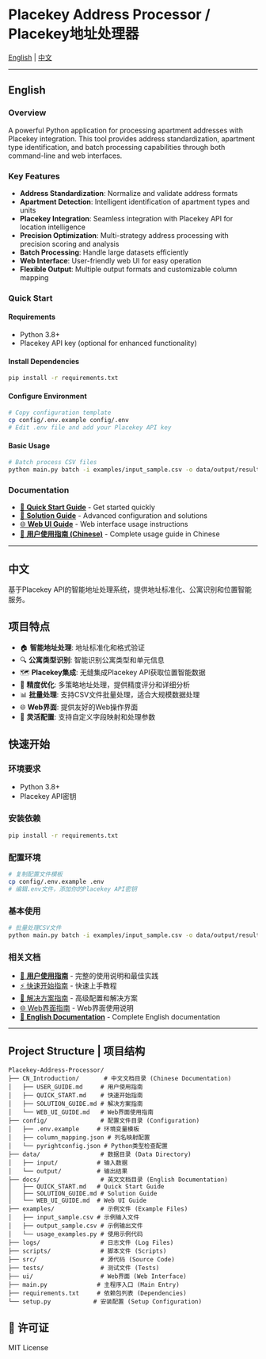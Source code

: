 # Placekey Address Processor / Placekey地址处理器

[English](#english) | [中文](#中文)

---

## English

### Overview
A powerful Python application for processing apartment addresses with Placekey integration. This tool provides address standardization, apartment type identification, and batch processing capabilities through both command-line and web interfaces.

### Key Features
- **Address Standardization**: Normalize and validate address formats
- **Apartment Detection**: Intelligent identification of apartment types and units
- **Placekey Integration**: Seamless integration with Placekey API for location intelligence
- **Precision Optimization**: Multi-strategy address processing with precision scoring and analysis
- **Batch Processing**: Handle large datasets efficiently
- **Web Interface**: User-friendly web UI for easy operation
- **Flexible Output**: Multiple output formats and customizable column mapping

### Quick Start

#### Requirements
- Python 3.8+
- Placekey API key (optional for enhanced functionality)

#### Install Dependencies
```bash
pip install -r requirements.txt
```

#### Configure Environment
```bash
# Copy configuration template
cp config/.env.example config/.env
# Edit .env file and add your Placekey API key
```

#### Basic Usage
```bash
# Batch process CSV files
python main.py batch -i examples/input_sample.csv -o data/output/result.csv
```

### Documentation

- [📖 **Quick Start Guide**](docs/QUICK_START.md) - Get started quickly
- [🔧 **Solution Guide**](docs/SOLUTION_GUIDE.md) - Advanced configuration and solutions
- [🌐 **Web UI Guide**](docs/WEB_UI_GUIDE.md) - Web interface usage instructions
- [👤 **用户使用指南 (Chinese)**](CN_Introduction/USER_GUIDE.md) - Complete usage guide in Chinese

---

## 中文

基于Placekey API的智能地址处理系统，提供地址标准化、公寓识别和位置智能服务。

## 项目特点

- 🏠 **智能地址处理**: 地址标准化和格式验证
- 🔍 **公寓类型识别**: 智能识别公寓类型和单元信息
- 🗺️ **Placekey集成**: 无缝集成Placekey API获取位置智能数据
- 🎯 **精度优化**: 多策略地址处理，提供精度评分和详细分析
- 📊 **批量处理**: 支持CSV文件批量处理，适合大规模数据处理
- 🌐 **Web界面**: 提供友好的Web操作界面
- 🔧 **灵活配置**: 支持自定义字段映射和处理参数

## 快速开始

### 环境要求
- Python 3.8+
- Placekey API密钥

### 安装依赖
```bash
pip install -r requirements.txt
```

### 配置环境
```bash
# 复制配置文件模板
cp config/.env.example .env
# 编辑.env文件，添加你的Placekey API密钥
```

### 基本使用
```bash
# 批量处理CSV文件
python main.py batch -i examples/input_sample.csv -o data/output/result.csv
```

### 相关文档

- [👤 **用户使用指南**](CN_Introduction/USER_GUIDE.md) - 完整的使用说明和最佳实践
- [⚡ 快速开始指南](CN_Introduction/QUICK_START.md) - 快速上手教程
- [🔧 解决方案指南](CN_Introduction/SOLUTION_GUIDE.md) - 高级配置和解决方案
- [🌐 Web界面指南](CN_Introduction/WEB_UI_GUIDE.md) - Web界面使用说明
- [📖 **English Documentation**](docs/) - Complete English documentation

---

## Project Structure | 项目结构

```
Placekey-Address-Processor/
├── CN_Introduction/       # 中文文档目录 (Chinese Documentation)
│   ├── USER_GUIDE.md     # 用户使用指南
│   ├── QUICK_START.md    # 快速开始指南
│   ├── SOLUTION_GUIDE.md # 解决方案指南
│   └── WEB_UI_GUIDE.md   # Web界面使用指南
├── config/               # 配置文件目录 (Configuration)
│   ├── .env.example     # 环境变量模板
│   ├── column_mapping.json # 列名映射配置
│   └── pyrightconfig.json # Python类型检查配置
├── data/                 # 数据目录 (Data Directory)
│   ├── input/           # 输入数据
│   └── output/          # 输出结果
├── docs/                 # 英文文档目录 (English Documentation)
│   ├── QUICK_START.md   # Quick Start Guide
│   ├── SOLUTION_GUIDE.md # Solution Guide
│   └── WEB_UI_GUIDE.md  # Web UI Guide
├── examples/             # 示例文件 (Example Files)
│   ├── input_sample.csv # 示例输入文件
│   ├── output_sample.csv # 示例输出文件
│   └── usage_examples.py # 使用示例代码
├── logs/                 # 日志文件 (Log Files)
├── scripts/              # 脚本文件 (Scripts)
├── src/                  # 源代码 (Source Code)
├── tests/                # 测试文件 (Tests)
├── ui/                   # Web界面 (Web Interface)
├── main.py              # 主程序入口 (Main Entry)
├── requirements.txt     # 依赖包列表 (Dependencies)
└── setup.py            # 安装配置 (Setup Configuration)
```

## 📄 许可证

MIT License